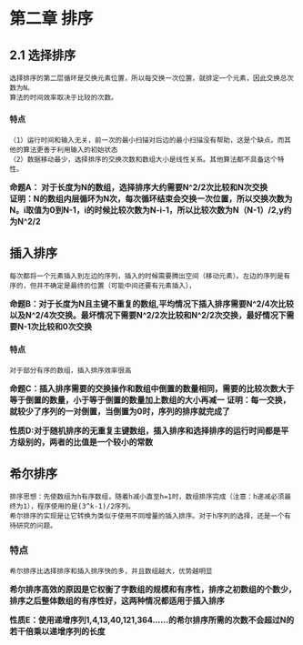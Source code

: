 # 第二章 排序

## 2.1 选择排序
	选择排序的第二层循环是交换元素位置，所以每交换一次位置，就排定一个元素，因此交换总次数为N。
	算法的时间效率取决于比较的次数。  
#### 特点
	（1）运行时间和输入无关，前一次的最小扫描对后边的最小扫描没有帮助，这是个缺点。而其他的算法更善于利用输入的初始状态
	（2）数据移动最少，选择排序的交换次数和数组大小是线性关系。其他算法都不具备这个特性。
**命题A： 对于长度为N的数组，选择排序大约需要N^2/2次比较和N次交换**   
**证明：N的数组内层循环为N次，每次循环结束会交换一次位置，所以交换次数为N。i取值为0到N-1，i的时候比较次数为N-i-1，所以比较次数为N（N-1）/2,y约为N^2/2**

## 插入排序
	每次都将一个元素插入到左边的序列，插入的时候需要腾出空间（移动元素）。左边的序列是有序的，但并不确定是最终的位置（可能中间还要有元素插入），
**命题B：对于长度为N且主键不重复的数组,平均情况下插入排序需要N^2/4次比较以及N^2/4次交换。最坏情况下需要N^2/2次比较和N^2/2次交换，最好情况下需要N-1次比较和0次交换**
#### 特点
	对于部分有序的数组，插入排序效率很高
	
**命题C：插入排序需要的交换操作和数组中倒置的数量相同，需要的比较次数大于等于倒置的数量，小于等于倒置的数量加上数组的大小再减一**
**证明：每一交换，就较少了序列的一对倒置，当倒置为0时，序列的排序就完成了**

**性质D:对于随机排序的无重复主键数组，插入排序和选择排序的运行时间都是平方级别的，两者的比值是一个较小的常数**

## 希尔排序
	排序思想：先使数组为h有序数组，随着h减小直至h=1时，数组排序完成（注意：h递减必须最终为1），程序使用的是(3^k-1)/2序列。
	希尔排序的实现是让它转换为类似于使用不同增量的插入排序。对于h序列的选择，还是一个有待研究的问题。
### 特点
	希尔排序比选择排序和插入排序快的多，并且数组越大，优势越明显
**希尔排序高效的原因是它权衡了字数组的规模和有序性，排序之初数组的个数少，排序之后整体数组的有序性好，这两种情况都适用于插入排序**

**性质E：使用递增序列1,4,13,40,121,364……的希尔排序所需的次数不会超过N的若干倍乘以递增序列的长度**
